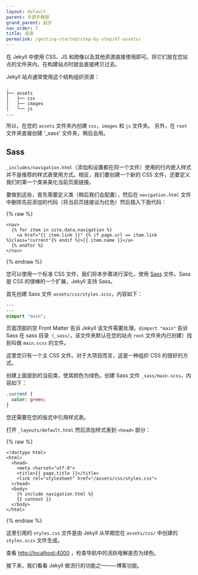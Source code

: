 ```yaml
---
layout: default
parent: 手把手教程
grand_parent: 起步
nav_order: 7
title: 资源
permalink: /getting-started/step-by-step/07-assets/
---
```

在 Jekyll 中使用 CSS、JS 和图像以及其他资源直接使用即可。将它们放在您站点的文件夹内，在构建站点时就会直接拷贝过去。

Jekyll 站点通常使用这个结构组织资源：

```
.
├── assets
│   ├── css
│   ├── images
│   └── js
...
```
所以，在您的 `assets` 文件夹内创建 `css`，`images` 和 `js` 文件夹。
另外，在 `root` 文件夹直接创建 '_sass' 文件夹，稍后会用。

## Sass

`_includes/navigation.html`（添加和设置都在同一个文件）使用的行内嵌入样式并不是推荐的样式表使用方式。相反，我们要创建一个新的 CSS 文件，还要定义我们的第一个类来美化当前页面链接。

要做到这些，首先需要定义类（稍后我们会配置），然后在 `navigation.html` 文件中删除先前添加的代码（将当前页链接设为红色）然后插入下面代码：

{% raw %}
```liquid
<nav>
  {% for item in site.data.navigation %}
    <a href="{{ item.link }}" {% if page.url == item.link %}class="current"{% endif %}>{{ item.name }}</a>
  {% endfor %}
</nav>
```
{% endraw %}

您可以使用一个标准 CSS 文件，我们将本步骤进行深化，使用 [Sass](https://sass-lang.com/) 文件。Sass 是 CSS 的很棒的一个扩展，Jekyll 支持 Sass。

首先创建 Sass 文件 `assets/css/styles.scss`，内容如下：

```sass
---
---
@import "main";
```

页面顶部的空 Front Matter 告诉 Jekyll 该文件需要处理。`@import "main"` 告诉 Sass 在 sass 目录（`_sass/`，该文件夹默认在您的站点 `root` 文件夹内已创建）找到叫做 `main.scss` 的文件。

这里您只有一个主 CSS 文件。对于大项目而言，这是一种组织 CSS 的很好的方式。

创建上面提到的当前类，使其颜色为绿色。创建 Sass 文件 `_sass/main.scss`，内容如下：

```sass
.current {
  color: green;
}
```

您还需要在您的版式中引用样式表。

打开 `_layouts/default.html` 然后添加样式表到 `<head>` 部分：

{% raw %}
```liquid
<!doctype html>
<html>
  <head>
    <meta charset="utf-8">
    <title>{{ page.title }}</title>
    <link rel="stylesheet" href="/assets/css/styles.css">
  </head>
  <body>
    {% include navigation.html %}
    {{ content }}
  </body>
</html>
```
{% endraw %}

这里引用的 `styles.css` 文件是由 Jekyll 从早期您在 `assets/css/` 中创建的 `styles.scss` 文件生成。

查看 <a href="http://localhost:4000" target="_blank" data-proofer-ignore>http://localhost:4000</a>
，检查导航中的活跃电解是否为绿色。

接下来，我们看看 Jekyll 做流行的功能之一——博客功能。
